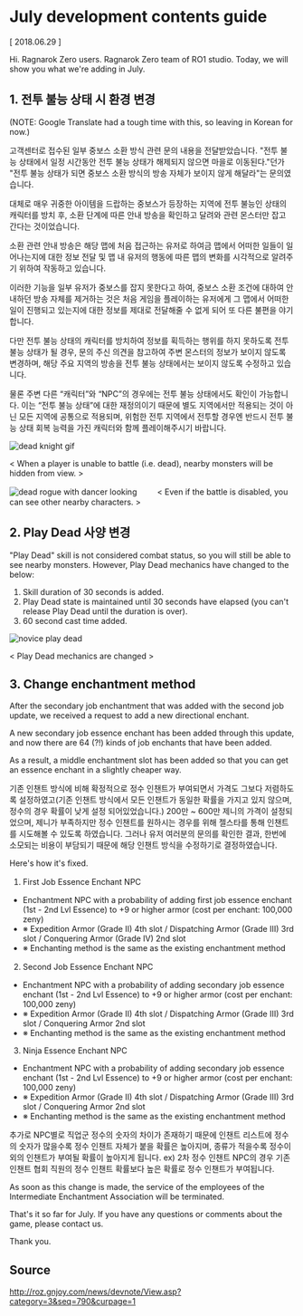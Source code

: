 # July development contents guide

[ 2018.06.29 ]

Hi. Ragnarok Zero users. Ragnarok Zero team of RO1 studio. Today, we will show you what we're adding in July.

## 1. 전투 불능 상태 시 환경 변경

(NOTE: Google Translate had a tough time with this, so leaving in Korean for now.)

고객센터로 접수된 일부 중보스 소환 방식 관련 문의 내용을 전달받았습니다. "전투 불능 상태에서 일정 시간동안 전투 불능 상태가 해제되지 않으면 마을로 이동된다."던가 "전투 불능 상태가 되면 중보스 소환 방식의 방송 자체가 보이지 않게 해달라"는 문의였습니다.

대체로 매우 귀중한 아이템을 드랍하는 중보스가 등장하는 지역에 전투 불능인 상태의 캐릭터를 방치 후, 소환 단계에 따른 안내 방송을 확인하고 달려와 관련 몬스터만 잡고 간다는 것이었습니다.

소환 관련 안내 방송은 해당 맵에 처음 접근하는 유저로 하여금 맵에서 어떠한 일들이 일어나는지에 대한 정보 전달 및 맵 내 유저의 행동에 따른 맵의 변화를 시각적으로 알려주기 위하여 작동하고 있습니다.

이러한 기능을 일부 유저가 중보스를 잡지 못한다고 하여, 중보스 소환 조건에 대하여 안내하던 방송 자체를 제거하는 것은 처음 게임을 플레이하는 유저에게 그 맵에서 어떠한 일이 진행되고 있는지에 대한 정보를 제대로 전달해줄 수 없게 되어 또 다른 불편을 야기합니다.

다만 전투 불능 상태의 캐릭터를 방치하여 정보를 획득하는 행위를 하지 못하도록 전투 불능 상태가 될 경우, 문의 주신 의견을 참고하여 주변 몬스터의 정보가 보이지 않도록 변경하며, 해당 주요 지역의 방송을 전투 불능 상태에서는 보이지 않도록 수정하고 있습니다.

물론 주변 다른 “캐릭터”와 “NPC”의 경우에는 전투 불능 상태에서도 확인이 가능합니다. 이는 “전투 불능 상태”에 대한 재정의이기 때문에 별도 지역에서만 적용되는 것이 아닌 모든 지역에 공통으로 적용되며, 위험한 전투 지역에서 전투할 경우엔 반드시 전투 불능 상태 회복 능력을 가진 캐릭터와 함께 플레이해주시기 바랍니다.

![dead knight gif](http://imgc.gnjoy.com/ufile/common/2018/06/29/043528_bwAn1X98.gif)

< When a player is unable to battle (i.e. dead), nearby monsters will be hidden from view. >

![dead rogue with dancer looking](http://imgc.gnjoy.com/ufile/common/2018/06/29/043547_F3i5SXFO.png)
　　
< Even if the battle is disabled, you can see other nearby characters. >

## 2. Play Dead 사양 변경

"Play Dead" skill is not considered combat status, so you will still be able to see nearby monsters. However, Play Dead mechanics have changed to the below:

1) Skill duration of 30 seconds is added.
2) Play Dead state is maintained until 30 seconds have elapsed (you can't release Play Dead until the duration is over).
3) 60 second cast time added.

![novice play dead](http://imgc.gnjoy.com/ufile/common/2018/06/29/043556_sVOFbMtu.png)

< Play Dead mechanics are changed >

## 3. Change enchantment method

After the secondary job enchantment that was added with the second job update, we received a request to add a new directional enchant.

A new secondary job essence enchant has been added through this update, and now there are 64 (?!) kinds of job enchants that have been added.

As a result, a middle enchantment slot has been added so that you can get an essence enchant in a slightly cheaper way.

기존 인챈트 방식에 비해 확정적으로 정수 인챈트가 부여되면서 가격도 그보다 저렴하도록 설정하였고(기존 인챈트 방식에서 모든 인챈트가 동일한 확률을 가지고 있지 않으며, 정수의 경우 확률이 낮게 설정 되어있었습니다.) 200만 ~ 600만 제니의 가격이 설정되었으며, 제니가 부족하지만 정수 인챈트를 원하시는 경우를 위해 젤스타를 통해 인챈트를 시도해볼 수 있도록 하였습니다. 그러나 유저 여러분의 문의를 확인한 결과, 한번에 소모되는 비용이 부담되기 때문에 해당 인챈트 방식을 수정하기로 결정하였습니다.

Here's how it's fixed.

1) First Job Essence Enchant NPC
　
* Enchantment NPC with a probability of adding first job essence enchant (1st - 2nd Lvl Essence) to +9 or higher armor (cost per enchant: 100,000 zeny)
* ※ Expedition Armor (Grade II) 4th slot / Dispatching Armor (Grade III) 3rd slot / Conquering Armor (Grade IV) 2nd slot
* ※ Enchanting method is the same as the existing enchantment method

2) Second Job Essence Enchant NPC
　
* Enchantment NPC with a probability of adding secondary job essence enchant (1st - 2nd Lvl Essence) to +9 or higher armor (cost per enchant: 100,000 zeny)
* ※ Expedition Armor (Grade II) 4th slot / Dispatching Armor (Grade III) 3rd slot / Conquering Armor 2nd slot
* ※ Enchanting method is the same as the existing enchantment method

3) Ninja Essence Enchant NPC

* Enchantment NPC with a probability of adding secondary job essence enchant (1st - 2nd Lvl Essence) to +9 or higher armor (cost per enchant: 100,000 zeny)
* ※ Expedition Armor (Grade II) 4th slot / Dispatching Armor (Grade III) 3rd slot / Conquering Armor 2nd slot
* ※ Enchanting method is the same as the existing enchantment method

추가로 NPC별로 직업군 정수의 숫자의 차이가 존재하기 때문에 인챈트 리스트에 정수의 숫자가 많을수록 정수 인챈트 자체가 붙을 확률은 높아지며, 종류가 적을수록 정수이외의 인챈트가 부여될 확률이 높아지게 됩니다. ex) 2차 정수 인챈트 NPC의 경우 기존 인챈트 협회 직원의 정수 인챈트 확률보다 높은 확률로 정수 인챈트가 부여됩니다.

As soon as this change is made, the service of the employees of the Intermediate Enchantment Association will be terminated.

That's it so far for July. If you have any questions or comments about the game, please contact us.

Thank you.

## Source

http://roz.gnjoy.com/news/devnote/View.asp?category=3&seq=790&curpage=1
